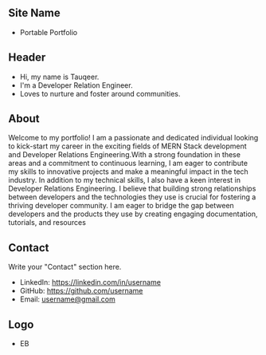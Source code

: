 ## Site Name
- Portable Portfolio

## Header
- Hi, my name is Tauqeer. 
- I'm a Developer Relation Engineer.
- Loves to nurture and foster around communities.

## About
Welcome to my portfolio! I am a passionate and dedicated individual looking to kick-start my career in the exciting fields of MERN Stack development and Developer Relations Engineering.With a strong foundation in these areas and a commitment to continuous learning, I am eager to contribute my skills to innovative projects and make a meaningful impact in the tech industry. In addition to my technical skills, I also have a keen interest in Developer Relations Engineering. I believe that building strong relationships between developers and the technologies they use is crucial for fostering a thriving developer community. I am eager to bridge the gap between developers and the products they use by creating engaging documentation, tutorials, and resources
## Contact
Write your "Contact" section here.
- LinkedIn: https://linkedin.com/in/username
- GitHub: https://github.com/username
- Email: username@gmail.com

## Logo
- EB